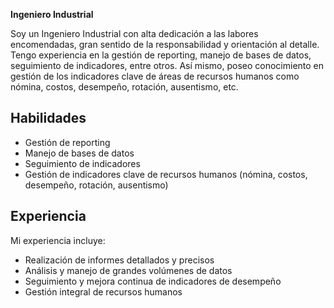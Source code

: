 **Ingeniero Industrial**

Soy un Ingeniero Industrial con alta dedicación a las labores encomendadas, gran sentido de la responsabilidad y orientación al detalle. Tengo experiencia en la gestión de reporting, manejo de bases de datos, seguimiento de indicadores, entre otros. Así mismo, poseo conocimiento en gestión de los indicadores clave de áreas de recursos humanos como nómina, costos, desempeño, rotación, ausentismo, etc.

## Habilidades

- Gestión de reporting
- Manejo de bases de datos
- Seguimiento de indicadores
- Gestión de indicadores clave de recursos humanos (nómina, costos, desempeño, rotación, ausentismo)

## Experiencia

Mi experiencia incluye:

- Realización de informes detallados y precisos
- Análisis y manejo de grandes volúmenes de datos
- Seguimiento y mejora continua de indicadores de desempeño
- Gestión integral de recursos humanos

